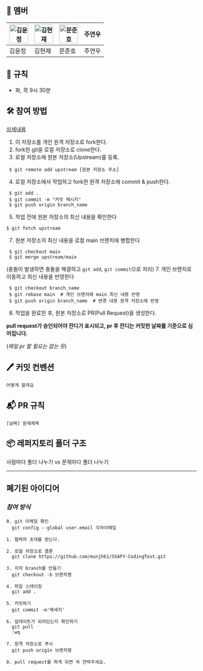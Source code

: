 ## 🐣 **멤버**

|<img src="" alt="김윤정" width="50" height="50">|<img src="" alt="김현재" width="50" height="50">|<img src="https://i.namu.wiki/i/i6ZpdaKiiEf4qzrR_m9NjvBriuvWtFktDjDX-wry76CYBSssaiOpsZRTVXU20K0kDFnnoBqR9SiVkYh_akXYmQ.webp" alt="문준호" width="50" height="50">|주연우|
|---|---|---|---|
|김윤정|김현재|문준호|주연우|
## 📌 **규칙**
- 화, 목 9시 30분

## 🛠️ **참여 방법**

[상세내용](https://velog.io/@jisubin12/Github-%EC%99%B8%EB%B6%80%EC%A0%80%EC%9E%A5%EC%86%8C-fork-pull-request-%EB%8F%99%EA%B8%B0%ED%99%94-%ED%95%98%EA%B8%B0)

1. 이 저장소를 개인 원격 저장소로 fork한다.
2. fork한 git을 로컬 저장소로 clone한다.
3. 로컬 저장소에 원본 저장소(Upstream)를 등록.
```
 $ git remote add upstream [원본 저장소 주소]
```
4. 로컬 저장소에서 작업하고 fork한 원격 저장소에 commit & push한다.
```
 $ git add .
 $ git commit -m "커밋 메시지"
 $ git push origin branch_name
```
5. 작업 전에 원본 저장소의 최신 내용을 확인한다
```
$ git fetch upstream
```
7. 원본 저장소의 최신 내용을 로컬 main 브랜치에 병합한다
```
 $ git checkout main
 $ git merge upstream/main
```
(충돌이 발생하면 충돌을 해결하고 `git add`, `git commit`으로 처리)
7. 개인 브랜치로 이동하고 최신 내용을 반영한다
```
 $ git checkout branch_name
 $ git rebase main  # 개인 브랜치에 main 최신 내용 반영
 $ git push origin branch_name  # 변경 내용 원격 저장소에 반영
```
8. 작업을 완료한 후, 원본 저장소로 PR(Pull Request)을 생성한다.

**pull request가 승인되어야 잔디가 표시되고, pr 후 잔디는 커밋한 날짜를 기준으로 심어집니다.**

 (*매일 pr 할 필요는 없는 듯*)

## 🖊️ **커밋 컨벤션**
```
어떻게 할까요
```

## 📬 **PR 규칙**

```
[날짜] 문제제목
```

## 📦 **레퍼지토리 폴더 구조**
사람마다 폴더 나누기 vs 문제마다 폴더 나누기



---
## 폐기된 아이디어
### *참여 방식*
```
0. git 이메일 확인
  git config --global user.email 각자이메일

1. 협력자 초대를 받는다.

2. 로컬 저장소로 클론
  git clone https://github.com/munjh61/SSAFY-CodingTest.git

3. 각자 branch를 만들기
  git checkout -b 브랜치명

4. 파일 스테이징
  git add .

5. 커밋하기
  git commit -m'메세지'

6. 업데이트가 되어있는지 확인하기
  git pull
  :wq

7. 원격 저장소로 푸시
  git push origin 브랜치명

8. pull request를 하게 되면 꼭 연락주세요.

```
